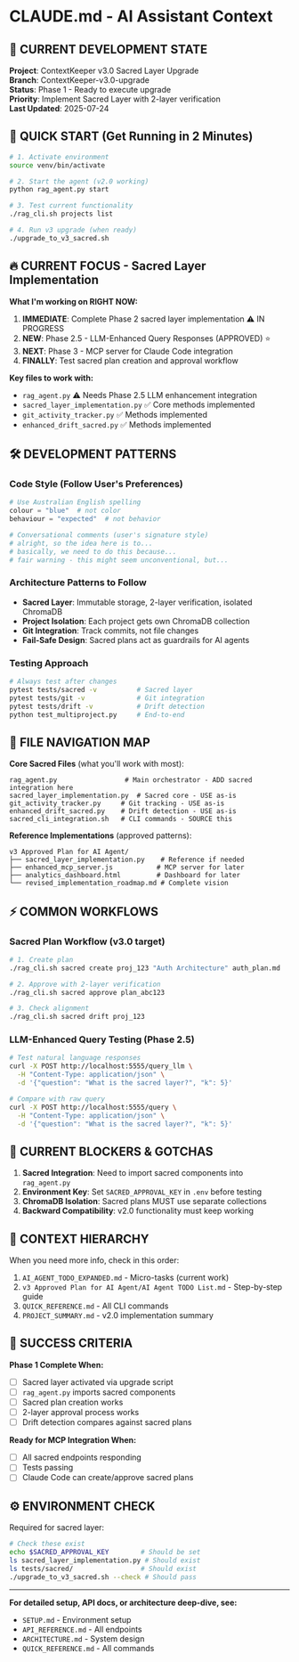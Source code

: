 # CLAUDE.md - AI Assistant Context

## 🎯 CURRENT DEVELOPMENT STATE
**Project**: ContextKeeper v3.0 Sacred Layer Upgrade  
**Branch**: ContextKeeper-v3.0-upgrade  
**Status**: Phase 1 - Ready to execute upgrade  
**Priority**: Implement Sacred Layer with 2-layer verification  
**Last Updated**: 2025-07-24

## 🚀 QUICK START (Get Running in 2 Minutes)
```bash
# 1. Activate environment
source venv/bin/activate

# 2. Start the agent (v2.0 working)
python rag_agent.py start

# 3. Test current functionality
./rag_cli.sh projects list

# 4. Run v3 upgrade (when ready)
./upgrade_to_v3_sacred.sh
```

## 🔥 CURRENT FOCUS - Sacred Layer Implementation
**What I'm working on RIGHT NOW:**

1. **IMMEDIATE**: Complete Phase 2 sacred layer implementation ⚠️ IN PROGRESS
2. **NEW**: Phase 2.5 - LLM-Enhanced Query Responses (APPROVED) ⭐
3. **NEXT**: Phase 3 - MCP server for Claude Code integration
4. **FINALLY**: Test sacred plan creation and approval workflow

**Key files to work with:**
- `rag_agent.py` ⚠️ Needs Phase 2.5 LLM enhancement integration
- `sacred_layer_implementation.py` ✅ Core methods implemented
- `git_activity_tracker.py` ✅ Methods implemented
- `enhanced_drift_sacred.py` ✅ Methods implemented

## 🛠️ DEVELOPMENT PATTERNS

### Code Style (Follow User's Preferences)
```python
# Use Australian English spelling
colour = "blue"  # not color
behaviour = "expected"  # not behavior

# Conversational comments (user's signature style)
# alright, so the idea here is to...
# basically, we need to do this because...
# fair warning - this might seem unconventional, but...
```

### Architecture Patterns to Follow
- **Sacred Layer**: Immutable storage, 2-layer verification, isolated ChromaDB
- **Project Isolation**: Each project gets own ChromaDB collection
- **Git Integration**: Track commits, not file changes
- **Fail-Safe Design**: Sacred plans act as guardrails for AI agents

### Testing Approach
```bash
# Always test after changes
pytest tests/sacred -v          # Sacred layer
pytest tests/git -v             # Git integration  
pytest tests/drift -v           # Drift detection
python test_multiproject.py     # End-to-end
```

## 📁 FILE NAVIGATION MAP

**Core Sacred Files** (what you'll work with most):
```
rag_agent.py                 # Main orchestrator - ADD sacred integration here
sacred_layer_implementation.py  # Sacred core - USE as-is
git_activity_tracker.py     # Git tracking - USE as-is
enhanced_drift_sacred.py    # Drift detection - USE as-is
sacred_cli_integration.sh   # CLI commands - SOURCE this
```

**Reference Implementations** (approved patterns):
```
v3 Approved Plan for AI Agent/
├── sacred_layer_implementation.py    # Reference if needed
├── enhanced_mcp_server.js           # MCP server for later
├── analytics_dashboard.html         # Dashboard for later
└── revised_implementation_roadmap.md # Complete vision
```

## ⚡ COMMON WORKFLOWS

### Sacred Plan Workflow (v3.0 target)
```bash
# 1. Create plan
./rag_cli.sh sacred create proj_123 "Auth Architecture" auth_plan.md

# 2. Approve with 2-layer verification  
./rag_cli.sh sacred approve plan_abc123

# 3. Check alignment
./rag_cli.sh sacred drift proj_123
```

### LLM-Enhanced Query Testing (Phase 2.5)
```bash
# Test natural language responses
curl -X POST http://localhost:5555/query_llm \
  -H "Content-Type: application/json" \
  -d '{"question": "What is the sacred layer?", "k": 5}'

# Compare with raw query  
curl -X POST http://localhost:5555/query \
  -H "Content-Type: application/json" \
  -d '{"question": "What is the sacred layer?", "k": 5}'
```

## 🚨 CURRENT BLOCKERS & GOTCHAS

1. **Sacred Integration**: Need to import sacred components into `rag_agent.py`
2. **Environment Key**: Set `SACRED_APPROVAL_KEY` in `.env` before testing
3. **ChromaDB Isolation**: Sacred plans MUST use separate collections
4. **Backward Compatibility**: v2.0 functionality must keep working

## 🧭 CONTEXT HIERARCHY

When you need more info, check in this order:
1. `AI_AGENT_TODO_EXPANDED.md` - Micro-tasks (current work)
2. `v3 Approved Plan for AI Agent/AI Agent TODO List.md` - Step-by-step guide
3. `QUICK_REFERENCE.md` - All CLI commands
4. `PROJECT_SUMMARY.md` - v2.0 implementation summary

## 🎯 SUCCESS CRITERIA

**Phase 1 Complete When:**
- [ ] Sacred layer activated via upgrade script
- [ ] `rag_agent.py` imports sacred components
- [ ] Sacred plan creation works
- [ ] 2-layer approval process works
- [ ] Drift detection compares against sacred plans

**Ready for MCP Integration When:**
- [ ] All sacred endpoints responding
- [ ] Tests passing
- [ ] Claude Code can create/approve sacred plans

## ⚙️ ENVIRONMENT CHECK

Required for sacred layer:
```bash
# Check these exist
echo $SACRED_APPROVAL_KEY        # Should be set
ls sacred_layer_implementation.py # Should exist
ls tests/sacred/                 # Should exist
./upgrade_to_v3_sacred.sh --check # Should pass
```

---
**For detailed setup, API docs, or architecture deep-dive, see:**
- `SETUP.md` - Environment setup
- `API_REFERENCE.md` - All endpoints  
- `ARCHITECTURE.md` - System design
- `QUICK_REFERENCE.md` - All commands